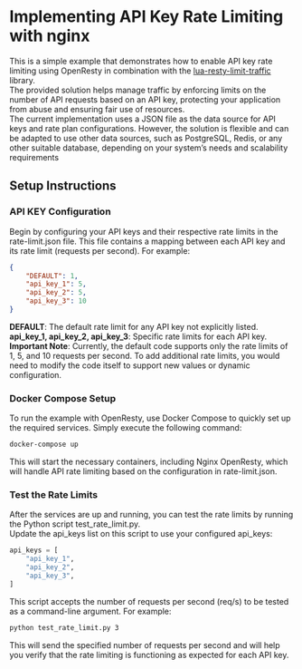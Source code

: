 # Implementing API Key Rate Limiting with nginx
This is a simple example that demonstrates how to enable API key rate limiting using OpenResty in combination with the [lua-resty-limit-traffic](https://github.com/openresty/lua-resty-limit-traffic) library.  
The provided solution helps manage traffic by enforcing limits on the number of API requests based on an API key, protecting your application from abuse and ensuring fair use of resources.  
The current implementation uses a JSON file as the data source for API keys and rate plan configurations. However, the solution is flexible and can be adapted to use other data sources, such as PostgreSQL, Redis, or any other suitable database, depending on your system’s needs and scalability requirements 

## Setup Instructions
### API KEY Configuration
Begin by configuring your API keys and their respective rate limits in the rate-limit.json file. This file contains a mapping between each API key and its rate limit (requests per second). For example:
```json
{
    "DEFAULT": 1,
    "api_key_1": 5,
    "api_key_2": 5,
    "api_key_3": 10
}
```
**DEFAULT**: The default rate limit for any API key not explicitly listed.
**api_key_1, api_key_2, api_key_3**: Specific rate limits for each API key.  
**Important Note**: Currently, the default code supports only the rate limits of 1, 5, and 10 requests per second. To add additional rate limits, you would need to modify the code itself to support new values or dynamic configuration.

### Docker Compose Setup 
To run the example with OpenResty, use Docker Compose to quickly set up the required services. Simply execute the following command:
```bash
docker-compose up
```
This will start the necessary containers, including Nginx OpenResty, which will handle API rate limiting based on the configuration in rate-limit.json.

### Test the Rate Limits
After the services are up and running, you can test the rate limits by running the Python script test_rate_limit.py.   
Update the api_keys list on this script to use your configured api_keys:
```python
api_keys = [
    "api_key_1",  
    "api_key_2",
    "api_key_3",
]
```
This script accepts the number of requests per second (req/s) to be tested as a command-line argument. For example:

```bash
python test_rate_limit.py 3
```
This will send the specified number of requests per second and will help you verify that the rate limiting is functioning as expected for each API key.


